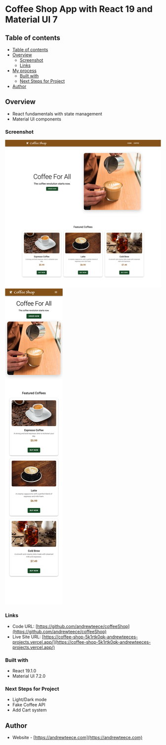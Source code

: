 # Coffee Shop App with React 19 and Material UI 7


## Table of contents

- [Table of contents](#table-of-contents)
- [Overview](#overview)
  - [Screenshot](#screenshot)
  - [Links](#links)
- [My process](#my-process)
  - [Built with](#built-with)
  - [Next Steps for Project](#next-steps-for-project)
- [Author](#author)



## Overview

- React fundamentals with state management
- Material UI components


### Screenshot

![](./src/assets/images/desktop.png)
![](./src/assets/images/mobile.png)

### Links

- Code URL: [https://github.com/andrewteece/coffeeShop](https://github.com/andrewteece/coffeeShop)
- Live Site URL: [https://coffee-shop-5k1rtk0qk-andrewteeces-projects.vercel.app/](https://coffee-shop-5k1rtk0qk-andrewteeces-projects.vercel.app/)

### Built with

- React 19.1.0
- Material UI 7.2.0

### Next Steps for Project

- Light/Dark mode
- Fake Coffee API 
- Add Cart system



## Author

- Website - [https://andrewteece.com](https://andrewteece.com)




